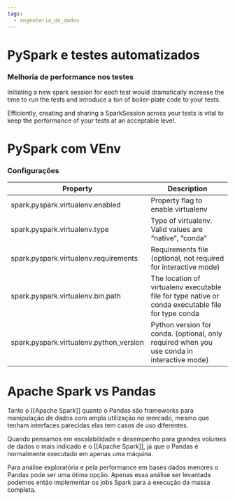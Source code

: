 ```yaml
---
tags:
  - engenharia_de_dados
---
```

# PySpark e testes automatizados

### Melhoria de performance nos testes

Initiating a new spark session for each test would dramatically increase the time to run the tests and introduce a ton of boiler-plate code to your tests.

Efficiently, creating and sharing a SparkSession across your tests is vital to keep the performance of your tests at an acceptable level.

# PySpark com VEnv

### Configurações

| Property | Description |
| ---- | ---- |
| spark.pyspark.virtualenv.enabled | Property flag to enable virtualenv |
| spark.pyspark.virtualenv.type | Type of virtualenv. Valid values are “native”, “conda” |
| spark.pyspark.virtualenv.requirements | Requirements file (optional, not required for interactive mode) |
| spark.pyspark.virtualenv.bin.path | The location of virtualenv executable file for type native or conda executable file for type conda |
| spark.pyspark.virtualenv.python_version | Python version for conda. (optional, only required when you use conda in interactive mode) |
# Apache Spark vs Pandas

Tanto o [[Apache Spark]] quanto o Pandas são frameworks para manipulação de dados com ampla utilização no mercado, mesmo que tenham interfaces parecidas elas tem casos de uso diferentes.

Quando pensamos em escalabilidade e desempenho para grandes volumes de dados o mais indicado é o [[Apache Spark]], já que o Pandas é normalmente executado em apenas uma máquina.

Para análise exploratória e pela performance em bases dados menores o Pandas pode ser uma ótima opção. Apenas essa análise ser levantada podemos então implementar os jobs Spark para a execução da massa completa.